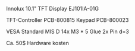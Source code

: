 Innolux 10.1" TFT Display EJ101IA-01G

TFT-Controller PCB-800815
Keypad PCB-800023

VESA Standard MIS D
14x M3 * 5
Glue
2x Pin d=3


Ca. 50$ Hardware kosten